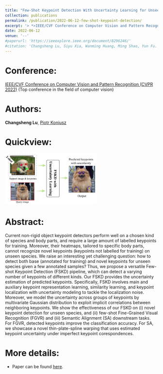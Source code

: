 ```yaml
---
title: "Few-Shot Keypoint Detection With Uncertainty Learning for Unseen Species"
collection: publications
permalink: /publication/2022-06-12-few-shot-keypoint-detection/
excerpt: '> *>IEEE/CVF Conference on Computer Vision and Pattern Recognition (CVPR 2022)*<br>*>**Changsheng Lu**, Piotr Koniusz*<br>>Current non-rigid object keypoint detectors perform well on a chosen kind of species and body parts, and require a large amount of labelled keypoints for training. Moreover, their heatmaps, tailored to specific body parts, cannot recognize novel keypoints (keypoints not labelled for training) on unseen species. In this paper, we propose a versatile Few-shot Keypoint Detection (FSKD) pipeline which could not only detect base keypoints but also novel keypoints for unseen species.'
date: 2022-06-12
venue: '--'
#paperurl: 'https://ieeexplore.ieee.org/document/8296246/'
#citation: 'Changsheng Lu, Siyu Xia, Wanming Huang, Ming Shao, Yun Fu. Circle Detection by Arc-support Line Segments. In: The 24rd IEEE International Conference on Image Processing (ICIP).'
---
```


Conference:  
===  
[IEEE/CVF Conference on Computer Vision and Pattern Recognition (CVPR 2022)](https://openaccess.thecvf.com/content/CVPR2022/html/Lu_Few-Shot_Keypoint_Detection_With_Uncertainty_Learning_for_Unseen_Species_CVPR_2022_paper.html) (Top conference in the field of computer vision)  

Authors: 
===
**Changsheng Lu**, [Piotr Koniusz](http://users.cecs.anu.edu.au/~koniusz/)

Quickview:
===  
[<img src="/images/pub-images/2022/fskd.png" width="60%" height="60%">](https://openaccess.thecvf.com/content/CVPR2022/html/Lu_Few-Shot_Keypoint_Detection_With_Uncertainty_Learning_for_Unseen_Species_CVPR_2022_paper.html)  

Abstract: 
===
Current non-rigid object keypoint detectors perform well on a chosen kind of species and body parts, and require a large amount of labelled keypoints for training. Moreover, their heatmaps, tailored to specific body parts, cannot recognize novel keypoints (keypoints not labelled for training) on unseen species. We raise an interesting yet challenging question: how to detect both base (annotated for training) and novel keypoints for unseen species given a few annotated samples? Thus, we propose a versatile Few-shot Keypoint Detection (FSKD) pipeline, which can detect a varying number of keypoints of different kinds. Our FSKD provides the uncertainty estimation of predicted keypoints. Specifically, FSKD involves main and auxiliary keypoint representation learning, similarity learning, and keypoint localization with uncertainty modeling to tackle the localization noise. Moreover, we model the uncertainty across groups of keypoints by multivariate Gaussian distribution to exploit implicit correlations between neighboring keypoints. We show the effectiveness of our FSKD on (i) novel keypoint detection for unseen species, and (ii) few-shot Fine-Grained Visual Recognition (FGVR) and (iii) Semantic Alignment (SA) downstream tasks. For FGVR, detected keypoints improve the classification accuracy. For SA, we showcase a novel thin-plate-spline warping that uses estimated keypoint uncertainty under imperfect keypoint corespondences.  

More details:
===  
- Paper can be found [here](https://openaccess.thecvf.com/content/CVPR2022/html/Lu_Few-Shot_Keypoint_Detection_With_Uncertainty_Learning_for_Unseen_Species_CVPR_2022_paper.html).  
<!-- - [Download paper](https://arxiv.org/abs/1810.03243v3).-->
